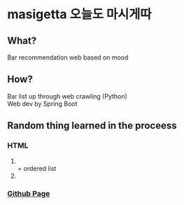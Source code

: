 # masigetta 오늘도 마시게따

## What?
Bar recommendation web based on mood
## How?
Bar list up through web crawling (Python)\
Web dev by Spring Boot

## Random thing learned in the proceess
### HTML
1. <ol></ol> = ordered list
2. <a href="" title =""> 

### Github Page
